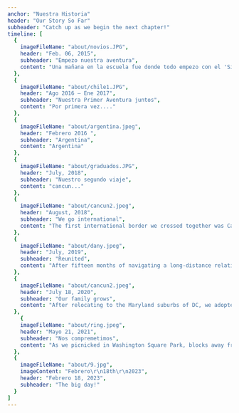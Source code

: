 ```yaml
---
anchor: "Nuestra Historia"
header: "Our Story So Far"
subheader: "Catch up as we begin the next chapter!"
timeline: [
  {
    imageFileName: "about/novios.JPG",
    header: "Feb. 06, 2015",
    subheader: "Empezo nuestra aventura",
    content: "Una mañana en la escuela fue donde todo empezo con el 'Si quiero ser tu novia' "
  },
  {
    imageFileName: "about/chile1.JPG",
    header: "Ago 2016 – Ene 2017",
    subheader: "Nuestra Primer Aventura juntos",
    content: "Por primera vez...."
  },
  {
    imageFileName: "about/argentina.jpeg",
    header: "Febrero 2016 ",
    subheader: "Argentina",
    content: "Argentina"
  },
  {
    imageFileName: "about/graduados.JPG",
    header: "July, 2018",
    subheader: "Nuestro segundo viaje",
    content: "cancun..."
  },
  {
    imageFileName: "about/cancun2.jpeg",
    header: "August, 2018",
    subheader: "We go international",
    content: "The first international border we crossed together was Canadian (and we absolutely did not begin the trip with an emergency situation involving Caitlin realizing in Buffalo that she had forgotten her passport in Philly). We've been back to visit Toronto and Niagara Falls since then, and have also made it to England and Japan."
  },
  {
    imageFileName: "about/dany.jpeg",
    header: "July, 2019",
    subheader: "Reunited",
    content: "After fifteen months of navigating a long-distance relationship, we were finally reunited when Caitlin relocated to Sleepy Hollow, NY. Without the need to travel every weekend, Justin finally had time to nerd out, brewing beer and playing D&D with friends."
  },
  {
    imageFileName: "about/cancun2.jpeg",
    header: "July 18, 2020",
    subheader: "Our family grows",
    content: "After relocating to the Maryland suburbs of DC, we adopted the best puppy in the universe, Tanuki, from a shelter in Caitlin's hometown of Waldorf."
  },
    {
    imageFileName: "about/ring.jpeg",
    header: "Mayo 21, 2021",
    subheader: "Nos compremetimos",
    content: "As we picnicked in Washington Square Park, blocks away from where we first met in Philadelphia, Justin popped the question as Caitlin obvliviously cracked jokes before finally realizing what what going on."
  },
  {
    imageFileName: "about/9.jpg",
    imageContent: "Febrero\r\n18th\r\n2023",
    header: "Febrero 18, 2023",
    subheader: "The big day!"
  }
]
---
```


